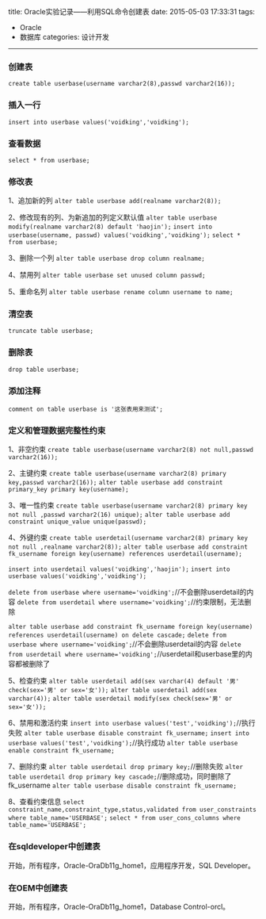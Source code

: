 title: Oracle实验记录——利用SQL命令创建表
date: 2015-05-03 17:33:31
tags: 
- Oracle
- 数据库
categories: 设计开发
---

### 创建表
`create table userbase(username varchar2(8),passwd varchar2(16));`

### 插入一行
`insert into userbase values('voidking','voidking');`

### 查看数据
`select * from userbase;`

### 修改表
1、追加新的列
`alter table userbase add(realname varchar2(8));`
<!--more-->
2、修改现有的列、为新追加的列定义默认值
`alter table userbase modify(realname varchar2(8) default 'haojin');`
`insert into userbase(username, passwd) values('voidking','voidking');`
`select * from userbase;`

3、删除一个列
`alter table userbase drop column realname;`

4、禁用列
`alter table userbase set unused column passwd;`

5、重命名列
`alter table userbase rename column username to name;`

### 清空表
`truncate table userbase;`

### 删除表
`drop table userbase;`

### 添加注释
`comment on table userbase is '这张表用来测试';`

### 定义和管理数据完整性约束
1、非空约束
`create table userbase(username varchar2(8) not null,passwd varchar2(16));`

2、主键约束
`create table userbase(username varchar2(8) primary key,passwd varchar2(16));`
`alter table userbase add constraint primary_key primary key(username);`

3、唯一性约束
`create table userbase(username varchar2(8) primary key not null ,passwd varchar2(16) unique);`
`alter table userbase add constraint unique_value unique(passwd);`

4、外键约束
`create table userdetail(username varchar2(8) primary key not null ,realname varchar2(8));`
`alter table userbase add constraint fk_username foreign key(username) references userdetail(username);`

`insert into userdetail values('voidking','haojin');`
`insert into userbase values('voidking','voidking');`

`delete from userbase where username='voidking';`//不会删除userdetail的内容
`delete from userdetail where username='voidking';`//约束限制，无法删除

`alter table userbase add constraint fk_username foreign key(username) references userdetail(username) on delete cascade;`
`delete from userbase where username='voidking';`//不会删除userdetail的内容
`delete from userdetail where username='voidking';`//userdetail和userbase里的内容都被删除了

5、检查约束
`alter table userdetail add(sex varchar(4) default '男' check(sex='男' or sex='女'));`
`alter table userdetail add(sex varchar(4));`
`alter table userdetail modify(sex check(sex='男' or sex='女'));`

6、禁用和激活约束
`insert into userbase values('test','voidking');`//执行失败
`alter table userbase disable constraint fk_username;`
`insert into userbase values('test','voidking');`//执行成功
`alter table userbase enable constraint fk_username;`

7、删除约束
`alter table userdetail drop primary key;`//删除失败
`alter table userdetail drop primary key cascade;`//删除成功，同时删除了fk_username
`alter table userbase disable constraint fk_username;`

8、查看约束信息
`select constraint_name,constraint_type,status,validated from user_constraints where table_name='USERBASE';`
`select * from user_cons_columns where table_name='USERBASE';`

### 在sqldeveloper中创建表
开始，所有程序，Oracle-OraDb11g_home1，应用程序开发，SQL Developer。

### 在OEM中创建表
开始，所有程序，Oracle-OraDb11g_home1，Database Control-orcl。